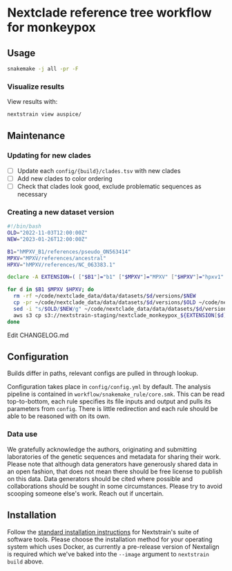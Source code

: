 # Nextclade reference tree workflow for monkeypox

## Usage

```bash
snakemake -j all -pr -F
```

### Visualize results

View results with:

```bash
nextstrain view auspice/
```

## Maintenance

### Updating for new clades

- [ ] Update each `config/{build}/clades.tsv` with new clades
- [ ] Add new clades to color ordering
- [ ] Check that clades look good, exclude problematic sequences as necessary

### Creating a new dataset version

```sh
#!/bin/bash
OLD="2022-11-03T12:00:00Z"
NEW="2023-01-26T12:00:00Z"

B1="hMPXV_B1/references/pseudo_ON563414"
MPXV="MPXV/references/ancestral"
HPXV="hMPXV/references/NC_063383.1"

declare -A EXTENSION=( ["$B1"]="b1" ["$MPXV"]="MPXV" ["$HPXV"]="hpxv1" ) 

for d in $B1 $MPXV $HPXV; do
  rm -rf ~/code/nextclade_data/data/datasets/$d/versions/$NEW
  cp -pr ~/code/nextclade_data/data/datasets/$d/versions/$OLD ~/code/nextclade_data/data/datasets/$d/versions/$NEW
  sed -i "s/$OLD/$NEW/g" ~/code/nextclade_data/data/datasets/$d/versions/$NEW/files/tag.json
  aws s3 cp s3://nextstrain-staging/nextclade_monkeypox_${EXTENSION[$d]}.json - | gzcat >~/code/nextclade_data/data/datasets/$d/versions/$NEW/files/tree.json 
done
```

Edit CHANGELOG.md

## Configuration

Builds differ in paths, relevant configs are pulled in through lookup.

Configuration takes place in `config/config.yml` by default.
The analysis pipeline is contained in `workflow/snakemake_rule/core.smk`.
This can be read top-to-bottom, each rule specifies its file inputs and output and pulls its parameters from `config`.
There is little redirection and each rule should be able to be reasoned with on its own.

### Data use

We gratefully acknowledge the authors, originating and submitting laboratories of the genetic
sequences and metadata for sharing their work. Please note that although data generators have
generously shared data in an open fashion, that does not mean there should be free license to
publish on this data. Data generators should be cited where possible and collaborations should be
sought in some circumstances. Please try to avoid scooping someone else's work. Reach out if
uncertain.

## Installation

Follow the [standard installation instructions](https://docs.nextstrain.org/en/latest/install.html) for Nextstrain's suite of software tools.
Please choose the installation method for your operating system which uses Docker, as currently a pre-release version of Nextalign is required which we've baked into the `--image` argument to `nextstrain build` above.
